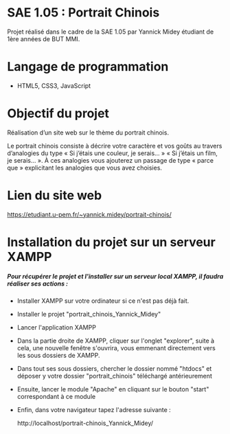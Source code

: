 # SAE 1.05 : Portrait Chinois 



Projet réalisé dans le cadre de la SAE 1.05 par Yannick Midey étudiant de 1ère années de BUT MMI.



# Langage de programmation 

- HTML5, CSS3, JavaScript



# Objectif du projet

Réalisation d’un site web sur le thème du portrait chinois.

Le portrait chinois consiste à décrire votre caractère et vos goûts au travers d’analogies du type « Si j’étais une couleur, je serais… » « Si j’étais un film, je serais… ». À ces analogies vous ajouterez un passage de type « parce que » explicitant les analogies que vous avez choisies.

# Lien du site web

https://etudiant.u-pem.fr/~yannick.midey/portrait-chinois/

# Installation du projet sur un serveur XAMPP

##### Pour récupérer le projet et l'installer sur un serveur local XAMPP, il faudra réaliser ses actions :

- Installer XAMPP sur votre ordinateur si ce n'est pas déjà fait.

- Installer le projet "portrait_chinois_Yannick_Midey"

- Lancer l'application XAMPP

- Dans la partie droite de XAMPP, cliquer sur l'onglet "explorer", suite à cela, une nouvelle fenêtre s'ouvrira, vous emmenant directement vers les sous dossiers de XAMPP.

- Dans tout ses sous dossiers, chercher le dossier nommé "htdocs" et déposer y votre dossier "portrait_chinois" téléchargé antérieurement

- Ensuite, lancer le module "Apache" en cliquant sur le bouton "start" correspondant à ce module

- Enfin, dans votre navigateur tapez l'adresse suivante : 

  http://localhost/portrait-chinois_Yannick_Midey/

  